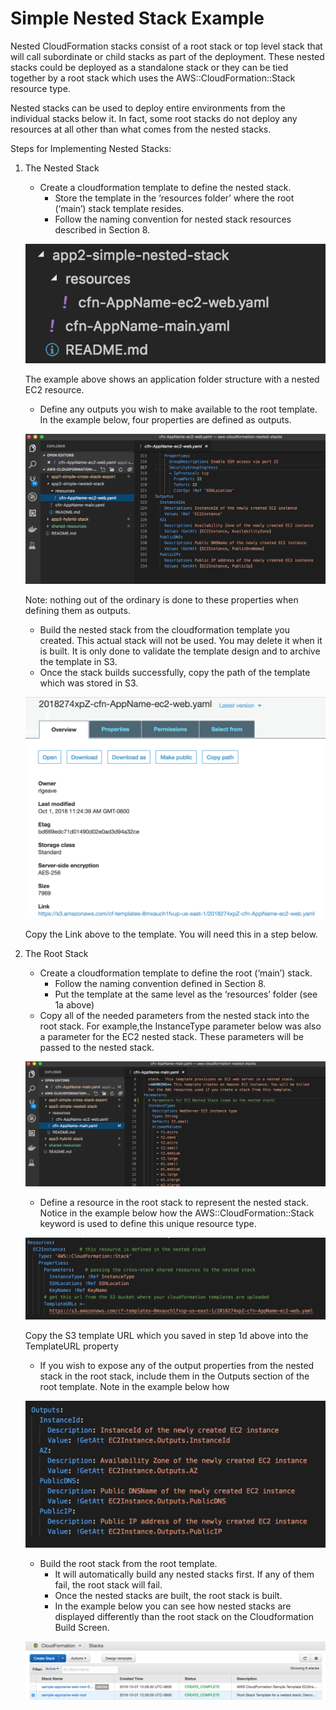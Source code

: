 # Simple Nested Stack Example

Nested CloudFormation stacks consist of a root stack or top level stack that will call subordinate or child stacks as part of the deployment. These nested stacks could be deployed as a standalone stack or they can be tied together by a root stack which uses the AWS::CloudFormation::Stack resource type. 

Nested stacks can be used to deploy entire environments from the individual stacks below it. In fact, some root stacks do not deploy any resources at all other than what comes from the nested stacks. 

Steps for Implementing Nested Stacks:
1. The Nested Stack  
	* Create a cloudformation template to define the nested stack.  
    	* Store the template in the ‘resources folder’ where the root (‘main’) stack template resides.  
    	* Follow the naming convention for nested stack resources described in Section 8.

	![Nested Stack Folder Structure](https://github.com/rjgleave/aws-cloudformation-nested-stacks/blob/master/assets/nested-stack-folder-structure.png)


	The example above shows an application folder structure with a nested EC2 resource.
	
	* Define any outputs you wish to make available to the root template.   In the example below, four properties are defined as outputs.     

	![Nested Template Outputs](https://github.com/rjgleave/aws-cloudformation-nested-stacks/blob/master/assets/Nested-template-outputs.png)

	Note:  nothing out of the ordinary is done to these properties when defining them as outputs.

	* Build the nested stack from the cloudformation template you created.   This actual stack will not be used.   You may delete it when it is built.    It is only done to validate the template design and to archive the template in S3.  
	* Once the stack builds successfully, copy the path of the template which was stored in S3.   

	![S3 Bucket Templates](https://github.com/rjgleave/aws-cloudformation-nested-stacks/blob/master/assets/S3-bucket-template-path.png)

	Copy the Link above to the template.   You will need this in a step below.

2. The Root Stack  
	* Create a cloudformation template to define the root (‘main’) stack.  
		* Follow the naming convention defined in Section 8.
		* Put the template at the same level as the ‘resources’ folder (see 1a above) 
	* Copy all of the needed parameters from the nested stack into the root stack.  For example,the InstanceType parameter below was also a parameter for the EC2 nested stack.   These parameters will be passed to the nested stack.

	![Root Stack Parameters](https://github.com/rjgleave/aws-cloudformation-nested-stacks/blob/master/assets/root-stack-parameters.png)
 
	* Define a resource in the root stack to represent the nested stack.    Notice in the example below how the AWS::CloudFormation::Stack keyword is used to define this unique resource type.

	![Root Stack Resources](https://github.com/rjgleave/aws-cloudformation-nested-stacks/blob/master/assets/root-stack-resource-definition.png)
 
	Copy the S3 template URL which you saved in step 1d above into the TemplateURL property

	* If you wish to expose any of the output properties from the nested stack in the root stack, include them in the Outputs section of the root template.   Note in the example below how 

	![Root Stack Outputs](https://github.com/rjgleave/aws-cloudformation-nested-stacks/blob/master/assets/root-stack-output-definition.png)
 
	* Build the root stack from the root template.   
		* It will automatically build any nested stacks first.   If any of them fail, the root stack will fail.    
		* Once the nested stacks are built, the root stack is built.    
		* In the example below you can see how nested stacks are displayed differently than the root stack on the Cloudformation Build Screen.

	![Building the Root Stack](https://github.com/rjgleave/aws-cloudformation-nested-stacks/blob/master/assets/root-stack-build-screen.png)
 

